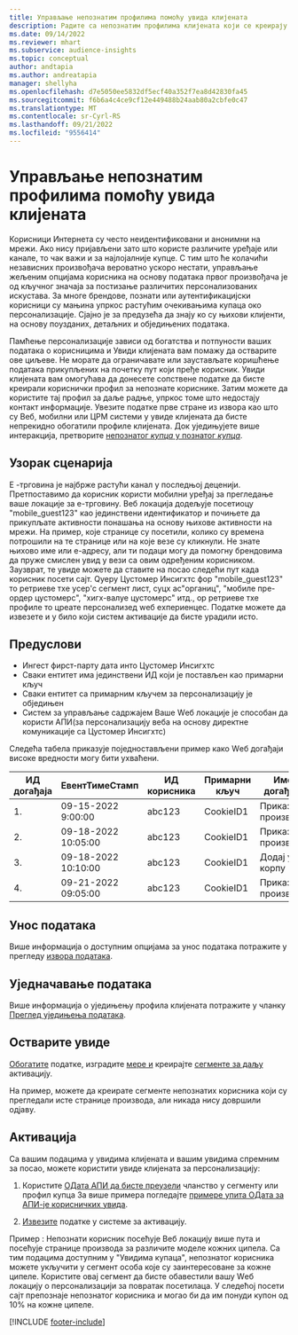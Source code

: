 ```yaml
---
title: Управљање непознатим профилима помоћу увида клијената
description: Радите са непознатим профилима клијената који се креирају и управљају у програму Dynamics 365 Customer Insights.
ms.date: 09/14/2022
ms.reviewer: mhart
ms.subservice: audience-insights
ms.topic: conceptual
author: andtapia
ms.author: andreatapia
manager: shellyha
ms.openlocfilehash: d7e5050ee5832df5ecf40a352f7ea8d42830fa45
ms.sourcegitcommit: f6b6a4c4ce9cf12e449488b24aab80a2cbfe0c47
ms.translationtype: MT
ms.contentlocale: sr-Cyrl-RS
ms.lasthandoff: 09/21/2022
ms.locfileid: "9556414"
---
```

# <a name="manage-unknown-profiles-with-customer-insights"></a>Управљање непознатим профилима помоћу увида клијената

Корисници Интернета су често неидентификовани и анонимни на мрежи. Ако нису пријављени зато што користе различите уређаје или канале, то чак важи и за најлојалније купце. С тим што ће колачићи независних произвођача вероватно ускоро нестати, управљање жељеним опцијама корисника на основу података првог произвођача је од кључног значаја за постизање различитих персонализованих искустава. За многе брендове, познати или аутентификацијски корисници су мањина упркос растућим очекивањима купаца око персонализације. Сјајно је за предузећа да знају ко су њихови клијенти, на основу поузданих, детаљних и обједињених података.

Памћење персонализације зависи од богатства и потпуности ваших података о корисницима и Увиди клијената вам помажу да остварите ове циљеве. Не морате да ограничавате или заустављате коришћење података прикупљених на почетку пут који пређе корисник. Увиди клијената вам омогућава да донесете сопствене податке да бисте креирали кориснички профил за непознате кориснике. Затим можете да користите тај профил за даље радње, упркос томе што недостају контакт информације. Увезите податке прве стране из извора као што су Веб, мобилни или ЦРМ системи у увиде клијената да бисте непрекидно обогатили профиле клијената. Док уједињујете више интеракција, претворите [непознатог *купца* у познатог *купца*](unknown-to-known.md).

## <a name="sample-scenario"></a>Узорак сценарија

Е -трговина је најбрже растући канал у последњој деценији. Претпоставимо да корисник користи мобилни уређај за прегледање ваше локације за е-трговину. Веб локација додељује посетиоцу "mobile_guest123" као јединствени идентификатор и почињете да прикупљате активности понашања на основу њихове активности на мрежи. На пример, које странице су посетили, колико су времена потрошили на те странице или на које везе су кликнули. Не знате њихово име или е-адресу, али ти подаци могу да помогну брендовима да пруже смислен увид у вези са овим одређеним корисником. Заузврат, те увиде можете да ставите на посао следећи пут када корисник посети сајт. Qуерy Цустомер Инсигхтс фор "mobile_guest123" то ретриеве тхе усер'с сегмент лист, суцх ас"органиц", "мобиле пре-ордер цустомерс", "хигх-валуе цустомерс" итд., ор ретриеве тхе профиле то цреате персонализед wеб еxпериенцес. Податке можете да извезете и у било који систем активације да бисте урадили исто.

## <a name="prerequisites"></a>Предуслови

- Ингест фирст-партy дата инто Цустомер Инсигхтс
- Сваки ентитет има јединствени ИД који је постављен као примарни кључ
- Сваки ентитет са примарним кључем за персонализацију је обједињен
- Систем за управљање садржајем Ваше Wеб локације је способан да користи АПИ(за персонализацију веба на основу директне комуникације са Цустомер Инсигхтс)

Следећа табела приказује поједностављени пример како Wеб догађаји високе вредности могу бити ухваћени.

|ИД догађаја|ЕвентТимеСтамп|ИД корисника|Примарни кључ|Име догађаја|
|--|--|--|--|--|
|1.|09-15-2022 9:00:00|abc123|CookieID1|Приказ производа|
|2.|09-18-2022 10:05:00|abc123|CookieID1|Приказ производа|
|3.|09-18-2022 10:10:00|abc123|CookieID1|Додај у корпу|
|4.|09-21-2022 09:05:00|abc123|CookieID1|Приказ производа|

## <a name="data-ingestion"></a>Унос података

Више информација о доступним опцијама за унос података потражите у прегледу [извора података](data-sources.md).

## <a name="data-unification"></a>Уједначавање података

Више информација о уједињењу профила клијената потражите у чланку [Преглед уједињења података](data-unification.md).

## <a name="get-insights"></a>Остварите увиде

[Обогатите](enrichment-hub.md) податке, изградите [мере и](measures.md) креирајте [сегменте за даљу](segments.md) активацију.

На пример, можете да креирате сегменте непознатих корисника који су прегледали исте странице производа, али никада нису довршили одјаву.

## <a name="activation"></a>Активација

Са вашим подацима у увидима клијената и вашим увидима спремним за посао, можете користити увиде клијената за персонализацију:

1. Користите [ОДата АПИ да бисте преузели](apis.md) чланство у сегменту или профил купца За више примера погледајте [примере упита ОДата за АПИ-је корисничких увида](odata-examples.md).

1. [Извезите](export-destinations.md) податке у системе за активацију.

Пример : Непознати корисник посећује Веб локацију више пута и посећује странице производа за различите моделе кожних ципела. Са тим подацима доступним у "Увидима купаца", непознатог корисника можете укључити у сегмент особа које су заинтересоване за кожне ципеле. Користите овај сегмент да бисте обавестили вашу Wеб локацију о персонализацији за повратак посетилаца. У следећој посети сајт препознаје непознатог корисника и могао би да им понуди купон од 10% на кожне ципеле.

[!INCLUDE [footer-include](includes/footer-banner.md)]
